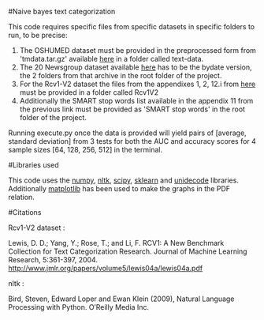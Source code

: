 #Naive bayes text categorization


This code requires specific files from specific datasets in specific folders to run, to be precise:
1. The OSHUMED dataset must be provided in the  preprocessed form from 'tmdata.tar.gz' 
available [here](https://matplotlib.org/) in a folder called text-data.
1. The 20 Newsgroup dataset available [here](http://qwone.com/~jason/20Newsgroups/) has to be the bydate version, 
the 2 folders from that archive in the root folder of the project.
1. For the Rcv1-V2 dataset the files from the appendixes 
1, 2, 12.i from [here](http://www.ai.mit.edu/projects/jmlr/papers/volume5/lewis04a/) must
 be provided in a folder called Rcv1V2
1. Additionally the SMART stop words list available in the appendix 11 from the previous link must be provided as 
'SMART stop words' in the root folder of the project.
 
 Running execute.py once the data is provided will yield pairs of [average, standard deviation] from 3 tests for 
 both the AUC and accuracy scores for 4 sample sizes [64, 128, 256, 512] in the terminal.
 

#Libraries used

This code uses the [numpy](https://numpy.org/), [nltk](https://www.nltk.org/), [scipy](https://www.scipy.org/),
 [sklearn](https://www.scipy.org/) and [unidecode](https://pypi.org/project/Unidecode/) libraries.
 Additionally [matplotlib](https://matplotlib.org/) has been used to make the graphs in the PDF relation.
 
#Citations
 
 Rcv1-V2 dataset :
 
 Lewis, D. D.; Yang, Y.; Rose, T.; and Li, F. RCV1: A New Benchmark Collection for Text Categorization Research. Journal of Machine Learning Research, 5:361-397, 2004. http://www.jmlr.org/papers/volume5/lewis04a/lewis04a.pdf
 
 nltk :
 
 Bird, Steven, Edward Loper and Ewan Klein (2009), Natural Language Processing with Python. O’Reilly Media Inc.